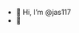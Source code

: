 - 👋 Hi, I’m @jas117
- 👀

<!---
jas117/jas117 is a ✨ special ✨ repository because its `README.md` (this file) appears on your GitHub profile.
You can click the Preview link to take a look at your changes.
--->
